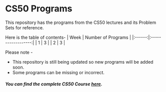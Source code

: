 # CS50 Programs

This repository has the programs from the CS50 lectures and its Problem Sets for reference.

Here is the table of contents-
| Week | Number of Programs |
|:------:|:------------------:|
| 1 | 3 |
| 2 | 3 |

Please note -

- This repository is still being updated so new programs will be added soon.
- Some programs can be missing or incorrect.

##### You can find the complete CS50 Course [here](https://cs50.harvard.edu/college/2021/spring/).
